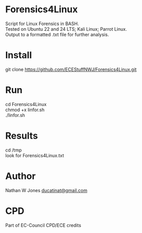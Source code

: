 # Forensics4Linux
 Script for Linux Forensics in BASH.  
 Tested on Ubuntu 22 and 24 LTS; Kali Linux; Parrot Linux.  
 Output to a formatted .txt file for further analysis.

# Install
git clone https://github.com/ECEStuffNWJ/Forensics4Linux.git

# Run
cd Forensics4Linux   
chmod +x linfor.sh    
./linfor.sh 

# Results
cd /tmp  
look for Forensics4Linux.txt  

# Author
Nathan W Jones ducatinat@gmail.com

# CPD
Part of EC-Council CPD/ECE credits
 
